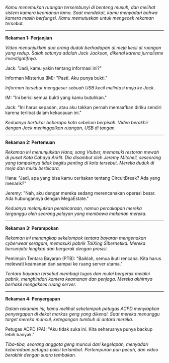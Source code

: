 _Kamu menemukan ruangan tersembunyi di benteng musuh, dan melihat sistem kamera keamanan lama. Saat mendekat, kamu menyadari bahwa kamera masih berfungsi. Kamu memutuskan untuk mengecek rekaman tersebut._

---

**Rekaman 1: Perjanjian**

_Video menunjukkan dua orang duduk berhadapan di meja kecil di ruangan yang redup. Salah satunya adalah Jack Jackson, dikenal karena jurnalisme investigatifnya._

Jack: "Jadi, kamu yakin tentang informasi ini?"

Informan Misterius (IM): "Pasti. Aku punya bukti."

_Informan tersebut menggeser sebuah USB kecil melintasi meja ke Jack._

IM: "Ini berisi semua bukti yang kamu butuhkan."

Jack: "Ini harus sepadan, atau aku takkan pernah memaafkan diriku sendiri karena terlibat dalam kekacauan ini."

_Keduanya bertukar beberapa kata sebelum berpisah. Video berakhir dengan Jack meninggalkan ruangan, USB di tangan._

---

**Rekaman 2: Pertemuan**

_Rekaman ini menunjukkan Hana, sang Vtuber, memasuki restoran mewah di pusat Kota Cahaya Arklit. Dia disambut oleh Jeremy Mitchell, seseorang yang tampaknya tidak begitu penting di kota tersebut. Mereka duduk di meja dan mulai berbicara._

Hana: "Jadi, apa yang bisa kamu ceritakan tentang CircuitBreak? Ada yang menarik?"

Jeremy: "Nah, aku dengar mereka sedang merencanakan operasi besar. Ada hubungannya dengan MegaEstate."

_Keduanya melanjutkan pembicaraan, namun percakapan mereka terganggu oleh seorang pelayan yang membawa makanan mereka._

---

**Rekaman 3: Perampokan**

_Rekaman ini menangkap sekelompok tentara bayaran mengenakan cyberwear seragam, memasuki pabrik TaiXing Sibernetika. Mereka bersenjata lengkap dan bergerak dengan presisi._

Pemimpin Tentara Bayaran (PTB): "Baiklah, semua ikuti rencana. Kita harus melewati keamanan dan sampai ke ruang server utama."

_Tentara bayaran tersebut membagi tugas dan mulai bergerak melalui pabrik, menghindari kamera keamanan dan penjaga. Mereka akhirnya berhasil mengakses ruang server._

---

**Rekaman 4: Penyergapan**

_Dalam rekaman ini, kamu melihat sekelompok petugas ACPD menyiapkan penyergapan di dekat markas geng yang dikenal. Saat mereka menunggu target mereka muncul, ketegangan tumbuh di antara mereka._

Petugas ACPD (PA): "Aku tidak suka ini. Kita seharusnya punya backup lebih banyak."

_Tiba-tiba, seorang anggota geng muncul dari kegelapan, menyadari keberadaan petugas polisi terlambat. Pertempuran pun pecah, dan video berakhir dengan suara tembakan._
